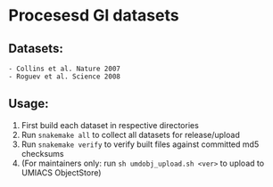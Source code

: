 # Procesesd GI datasets

## Datasets:
    - Collins et al. Nature 2007
    - Roguev et al. Science 2008

## Usage:
1. First build each dataset in respective directories
2. Run `snakemake all` to collect all datasets for release/upload
3. Run `snakemake verify` to verify built files against committed md5 checksums
4. (For maintainers only: run `sh umdobj_upload.sh <ver>` to upload to UMIACS ObjectStore)